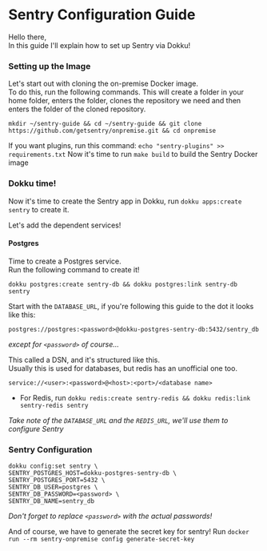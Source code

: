 # Sentry Configuration Guide

Hello there,  
In this guide I'll explain how to set up Sentry via Dokku!

### Setting up the Image

Let's start out with cloning the on-premise Docker image.  
To do this, run the following commands.
This will create a folder in your home folder, enters the folder, clones the repository we need and then enters the folder of the cloned repository.

```
mkdir ~/sentry-guide && cd ~/sentry-guide && git clone https://github.com/getsentry/onpremise.git && cd onpremise
```

If you want plugins, run this command: `echo "sentry-plugins" >> requirements.txt`
Now it's time to run `make build` to build the Sentry Docker image

### Dokku time!

Now it's time to create the Sentry app in Dokku, run `dokku apps:create sentry` to create it.

Let's add the dependent services!

#### Postgres
Time to create a Postgres service.  
Run the following command to create it!
```
dokku postgres:create sentry-db && dokku postgres:link sentry-db sentry
```
Start with the `DATABASE_URL`, if you're following this guide to the dot it looks like this:
```
postgres://postgres:<password>@dokku-postgres-sentry-db:5432/sentry_db
```
_except for `<password>` of course..._

This called a DSN, and it's structured like this.  
Usually this is used for databases, but redis has an unofficial one too.
```
service://<user>:<password>@<host>:<port>/<database name>
```

- For Redis, run `dokku redis:create sentry-redis && dokku redis:link sentry-redis sentry`

_Take note of the `DATABASE_URL` and the `REDIS_URL`, we'll use them to configure Sentry_


### Sentry Configuration

```
dokku config:set sentry \
SENTRY_POSTGRES_HOST=dokku-postgres-sentry-db \
SENTRY_POSTGRES_PORT=5432 \
SENTRY_DB_USER=postgres \
SENTRY_DB_PASSWORD=<password> \
SENTRY_DB_NAME=sentry_db
```

_Don't forget to replace `<password>` with the actual passwords!_

And of course, we have to generate the secret key for sentry! Run `docker run --rm sentry-onpremise config generate-secret-key`

